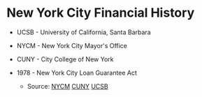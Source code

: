# New York City Financial History

- UCSB - University of California, Santa Barbara
- NYCM - New York City Mayor's Office
- CUNY - City College of New York

- 1978 - New York City Loan Guarantee Act
  - Source: [NYCM](http://www.nyc.gov/html/records/pdf/executive_orders/1978EO026.PDF) [CUNY](http://www.baruch.cuny.edu/library/alumni/online_exhibits/amfl/mac/pdf_files/Legislation_Federal/1977-78-1.pdf) [UCSB](http://www.presidency.ucsb.edu/ws/?pid=31164)
